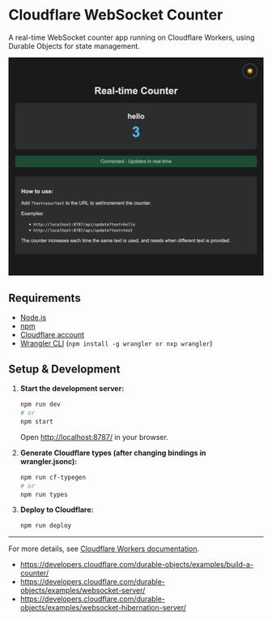 # Cloudflare WebSocket Counter

A real-time WebSocket counter app running on Cloudflare Workers, using Durable Objects for state management.

![WebSocket Counter Demo](./assets/websocket-counter.png)

## Requirements

- [Node.js](https://nodejs.org/)
- [npm](https://www.npmjs.com/)
- [Cloudflare account](https://dash.cloudflare.com/)
- [Wrangler CLI](https://developers.cloudflare.com/workers/wrangler/) (`npm install -g wrangler or nxp wrangler`)

## Setup & Development

1. **Start the development server:**
    ```sh
    npm run dev
    # or
    npm start
    ```
    Open [http://localhost:8787/](http://localhost:8787/) in your browser.

2. **Generate Cloudflare types (after changing bindings in wrangler.jsonc):**
    ```sh
    npm run cf-typegen
    # or
    npm run types
    ```

3. **Deploy to Cloudflare:**
    ```sh
    npm run deploy
    ```

---

For more details, see [Cloudflare Workers documentation](https://developers.cloudflare.com/workers/).
- https://developers.cloudflare.com/durable-objects/examples/build-a-counter/
- https://developers.cloudflare.com/durable-objects/examples/websocket-server/
- https://developers.cloudflare.com/durable-objects/examples/websocket-hibernation-server/